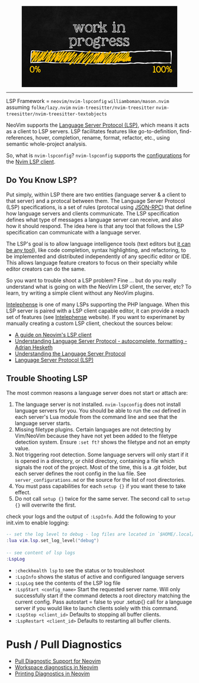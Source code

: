 <!--
Maintainer:   jeffskinnerbox@yahoo.com / www.jeffskinnerbox.me
Version:      0.0.1
-->

<div align="center">
<img src="https://raw.githubusercontent.com/jeffskinnerbox/blog/main/content/images/banners-bkgrds/work-in-progress.jpg" title="These materials require additional work and are not ready for general use." align="center" width=420px height=219px>
</div>

---------------

LSP Framework =
  `neovim/nvim-lspconfig`
  `williamboman/mason.nvim`
assuming
  `folke/lazy.nvim`
  `nvim-treesitter/nvim-treesitter`
  `nvim-treesitter/nvim-treesitter-textobjects`

NeoVim supports the [Language Server Protocol (LSP)][01], which means it acts as a client to LSP servers.
LSP facilitates features like go-to-definition, find-references, hover,
completion, rename, format, refactor, etc., using semantic whole-project analysis.

So, what is `nvim-lspconfig`?
`nvim-lspconfig` supports the [configurations][03] for the [Nvim LSP client][02].


## Do You Know LSP?

Put simply, within LSP there are two entities (language server & a client to that server) and a protocal between them.
The Language Server Protocol (LSP) specifications, is a set of rules (protocal using [JSON-RPC][05])
that define how language servers and clients communicate.
The LSP specification defines what type of messages a language server can receive,
and also how it should respond.
The idea here is that any tool that follows the LSP specification can communicate with a language server.

The LSP's goal is to allow language intelligence tools (text editors but [it can be any tool][06]),
like code completion, syntax highlighting, and refactoring,
to be implemented and distributed independently of any specific editor or IDE.
This allows language feature creators to focus on their specialty while editor creators can do the same.

So you want to trouble shoot a LSP problem?
Fine ... but do you really understand what is going on with the NeoVim LSP client, the server, etc?
To learn, try writing a simple client without any NeoVim plugins.

[Intelephense][04] is one of many LSPs supporting the PHP language.
When this LSP server is paired with a LSP client capable editor,
it can provide a reach set of features (see [Intelephense][04] website).
If you want to experimanet by manually creating a custom LSP client,
checkout the sources below:

* [A guide on Neovim's LSP client](https://vonheikemen.github.io/devlog/tools/neovim-lsp-client-guide/)
* [Understanding Language Server Protocol - autocomplete, formatting - Adrian Hesketh](https://www.youtube.com/watch?v=EkK8Jxjj95s)
* [Understanding the Language Server Protocol](https://medium.com/@malintha1996/understanding-the-language-server-protocol-5c0ba3ac83d2)
* [Language Server Protocol (LSP)](https://www.youtube.com/playlist?list=PLq5tGLDKHlW-owkJWZrueldeR6mbqBvOg)


## Trouble Shooting LSP

The most common reasons a language server does not start or attach are:

1. The language server is not installed.
`nvim-lspconfig` does not install language servers for you.
You should be able to run the `cmd` defined in each server's Lua module from the command line
and see that the language server starts.
2. Missing filetype plugins.
Certain languages are not detecting by Vim/NeoVim because they have not yet been added to the filetype detection system.
Ensure `:set ft?` shows the filetype and not an empty value.
3. Not triggering root detection.
Some language servers will only start if it is opened in a directory, or child directory,
containing a file which signals the root of the project.
Most of the time, this is a .git folder, but each server defines the root config in the lua file.
See `server_configurations.md` or the source for the list of root directories.
4. You must pass capabilities for each `setup {}` if you want these to take effect.
5. Do not call `setup {}` twice for the same server. The second call to `setup {}` will overwrite the first.

check your logs and the output of `:LspInfo`.
Add the following to your init.vim to enable logging:

```lua
-- set the log level to debug - log files are located in `$HOME/.local/state/nvim/*.log`
:lua vim.lsp.set_log_level("debug")

-- see content of lsp logs
:LspLog
```

* `:checkhealth lsp`        to see the status or to troubleshoot
* `:LspInfo`                shows the status of active and configured language servers
* `:LspLog`                 see the contents of the LSP log file
* `:LspStart <config_name>` Start the requested server name. Will only successfully start if the command detects a root directory matching the current config. Pass autostart = false to your .setup{} call for a language server if you would like to launch clients solely with this command.
* `:LspStop <client_id>`    Defaults to stopping all buffer clients.
* `:LspRestart <client_id>` Defaults to restarting all buffer clients.


# Push / Pull Diagnostics

* [Pull Diagnostic Support for Neovim](https://atlee.ca/posts/pull-diagnostic-support-for-neovim/)
* [Workspace diagnostics in Neovim](https://artem.rocks/posts/workspace_diagnostics_nvim)
* [Printing Diagnostics in Neovim](https://www.matthewherman.net/programming/2023/06/18/neovim-print-diagnostics.html)

[01]:https://microsoft.github.io/language-server-protocol/
[02]:https://neovim.io/doc/user/lsp.html
[03]:https://github.com/neovim/nvim-lspconfig/blob/master/doc/server_configurations.md
[04]:https://intelephense.com/
[05]:https://www.jsonrpc.org/
[06]:https://www.youtube.com/watch?v=p0Vlz66AFNw
